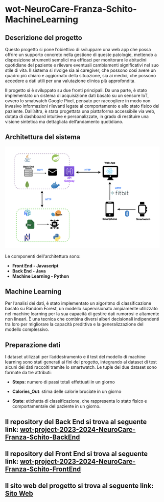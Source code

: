 # wot-NeuroCare-Franza-Schito-MachineLearning

## Descrizione del progetto

Questo progetto si pone l’obiettivo di sviluppare una web app che possa offrire un supporto concreto nella gestione di queste patologie, mettendo a disposizione strumenti semplici ma efficaci per monitorare le abitudini quotidiane del paziente e rilevare eventuali cambiamenti significativi nel suo stile di vita. Il sistema si rivolge sia ai caregiver, che possono così avere un quadro più chiaro e aggiornato della situazione, sia ai medici, che possono accedere a dati utili per una valutazione clinica più approfondita.

Il progetto si è sviluppato su due fronti principali. Da una parte, è stato implementato un sistema di acquisizione dati basato su un sensore IoT, ovvero lo smatwatch Google Pixel, pensato per raccogliere in modo non invasivo informazioni rilevanti legate al comportamento e allo stato fisico del paziente. Dall’altra, è stata progettata una piattaforma accessibile via web, dotata di dashboard intuitive e personalizzate, in grado di restituire una visione sintetica ma dettagliata dell’andamento quotidiano.

## Architettura del sistema

<div align="center">
  <img src="Architettura.png" alt="Architettura" width="1000"/>
</div>

Le componenti dell'architettura sono:
- **Front End - Javascript** 
- **Back End - Java** 
- **Machine Learning - Python** 
 
## Machine Learning

Per l’analisi dei dati, è stato implementato un algoritmo di classificazione basato su Random Forest, un modello supervisionato ampiamente utilizzato nel machine learning per la sua capacità di gestire dati rumorosi e altamente non lineari. È una tecnica che combina diversi alberi decisionali indipendenti tra loro per migliorare la capacità predittiva e la generalizzazione del modello complessivo.

## Preparazione dati

I dataset utilizzati per l’addestramento  e il test del modello di machine learning  sono stati generati ai fini del progetto, integrando al dataset di test alcuni dei dati raccolti  tramite lo smartwatch. Le tuple dei due dataset sono formate  da tre attributi:

- **Steps:** numero di passi totali effettuati in un giorno

- **Calories_Out**: stima delle calorie bruciate in un giorno

- **State**: etichetta di classificazione, che rappresenta lo stato fisico e comportamentale del paziente in un giorno.

## Il repository del Back End si trova al seguente link: [wot-project-2023-2024-NeuroCare-Franza-Schito-BackEnd](https://github.com/UniSalento-IDALab-IoTCourse-2023-2024/wot-project-2023-2024-NeuroCare-Franza-Schito-Backend.git)

## Il repository del Front End  si trova al seguente link: [wot-project-2023-2024-NeuroCare-Franza-Schito-FrontEnd](https://github.com/UniSalento-IDALab-IoTCourse-2023-2024/wot-project-2023-2024-NeuroCare-Franza-Schito-FrontEnd.git)

## Il sito web del progetto si trova al seguente link: [Sito Web](https://unisalento-idalab-iotcourse-2023-2024.github.io/wot-project-2023-2024-presentation-Franza-Schito/)

